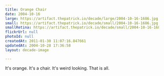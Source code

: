 ```yaml
---
title: Orange Chair
date: 2004-10-16
large: https://artifact.thepatrick.io/decade/large/2004-10-16-1686.jpg
small: https://artifact.thepatrick.io/decade/small/2004-10-16-1686.jpg
smallRetina: https://artifact.thepatrick.io/decade/small/2004-10-16-1686@2x.jpg
flickrUrl: null
photoId: null
createdAt: 2011-01-30 11:07:16.847661
updatedAt: 2004-10-28 17:36:58
layout: decade-image

---
```

It's orange. It's a chair. It's weird looking. That is all.
